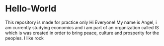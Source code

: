 # Hello-World
This repository is made for practice only
Hi Everyone! My name is Angel, i am currently studying economics and i am part of an organization called IS which is was created in order to bring peace, culture and prosperity for the peoples.
I like rock
